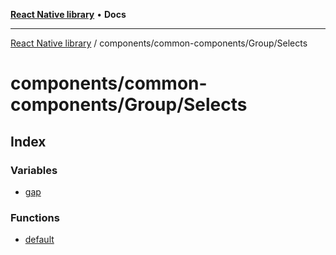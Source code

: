 [**React Native library**](../../../../index.md) • **Docs**

***

[React Native library](../../../../modules.md) / components/common-components/Group/Selects

# components/common-components/Group/Selects

## Index

### Variables

- [gap](variables/gap.md)

### Functions

- [default](functions/default.md)

